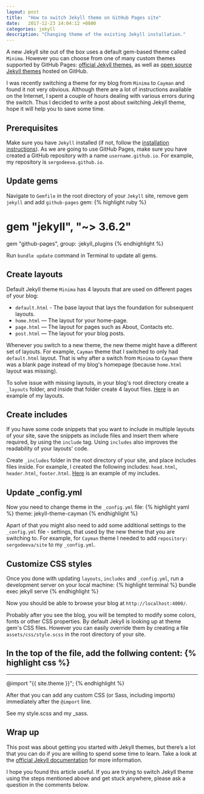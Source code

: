```yaml
---
layout: post
title:  "How to switch Jekyll theme on GitHub Pages site"
date:   2017-12-23 14:04:12 +0800
categories: jekyll
description: "Changing theme of the existing Jekyll installation."
---
```


A new Jekyll site out of the box uses a default gem-based theme called `Minima`. However you can choose from one of many custom themes supported by GitHub Pages: [official Jekyll themes](https://pages.github.com/themes/), as well as [open source Jekyll themes](https://github.com/topics/jekyll-theme) hosted on GitHub.

I was recently switching a theme for my blog from `Minima` to `Cayman` and found it not very obvious. Although there are a lot of instructions available on the Internet, I spent a couple of hours dealing with various errors during the switch. Thus I decided to write a post about switching Jekyll theme, hope it will help you to save some time.

## Prerequisites
Make sure you have `Jekyll` installed (if not, follow the [installation instructions](https://jekyllrb.com/docs/installation/)).
As we are going to use GitHub Pages, make sure you have created a GitHub repository with a name `username.github.io`. For example, my repository is `sergodeeva.github.io`.

## Update gems
Navigate to `Gemfile` in the root directory of your `Jekyll` site, remove gem `jekyll` and add `github-pages` gem:
{% highlight ruby %}
# gem "jekyll", "~> 3.6.2"
gem "github-pages", group: :jekyll_plugins
{% endhighlight %}

Run `bundle update` command in Terminal to update all gems.

## Create layouts
Default Jekyll theme `Minima` has 4 layouts that are used on different pages of your blog:
* `default.html` - The base layout that lays the foundation for subsequent layouts.
* `home.html` — The layout for your home-page.
* `page.html` — The layout for pages such as About, Contacts etc.
* `post.html` — The layout for your blog posts.

Whenever you switch to a new theme, the new theme might have a different set of layouts. For example, `Cayman` theme that I switched to only had `default.html` layout. That is why after a switch from `Minima` to `Cayman` there was a blank page instead of my blog's homepage (because `home.html` layout was missing).

To solve issue with missing layouts, in your blog's root directory create a `_layouts` folder, and inside that folder create 4 layout files. [Here]() is an example of my layouts.

## Create includes
If you have some code snippets that you want to include in multiple layouts of your site, save the snippets as include files and insert them where required, by using the `include` tag. Using `includes` also improves the readability of your layouts' code.

Create `_includes` folder in the root directory of your site, and place includes files inside. For example, I created the following includes: `head.html`, `header.html`, `footer.html`. [Here]() is an example of my includes.

## Update _config.yml
Now you need to change theme in the `_config.yml` file:
{% highlight yaml %}
theme: jekyll-theme-cayman
{% endhighlight %}

Apart of that you might also need to add some additional settings to the `_config.yml` file - settings, that used by the new theme that you are switching to.
For example, for `Cayman` theme I needed to add `repository: sergodeeva/site` to my `_config.yml`.

## Customize CSS styles
Once you done with updating `layouts`, `includes` and `_config.yml`, run a development server on your local machine:
{% highlight terminal %}
bundle exec jekyll serve
{% endhighlight %}

Now you should be able to browse your blog at `http://localhost:4000/`.

Probably after you see the blog, you will be tempted to modify some colors, fonts or other CSS properties. By default Jekyll is looking up at theme gem's CSS files. However you can easily override them by creating a file `assets/css/style.scss` in the root directory of your site.

In the top of the file, add the follwing content:
{% highlight css %}
---
---

@import "{{ site.theme }}";
{% endhighlight %}

After that you can add any custom CSS (or Sass, including imports) immediately after the `@import` line.

See my style.scss and my _sass.

## Wrap up
This post was about getting you started with Jekyll themes, but there’s a lot that you can do if you are willing to spend some time to learn. Take a look at the [official Jekyll documentation](https://jekyllrb.com/docs/home/) for more information.

I hope you found this article useful. If you are trying to switch Jekyll theme using the steps mentioned above and get stuck anywhere, please ask a question in the comments below.

